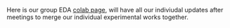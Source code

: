 

Here is our group EDA [colab page](https://colab.research.google.com/drive/1pR_oPS2QW7vvnd770BJhzTbOk4hwXQ4P#scrollTo=UwbK6Q6ODlZa), will have all our indiviudal updates after meetings to merge our individual experimental works together.